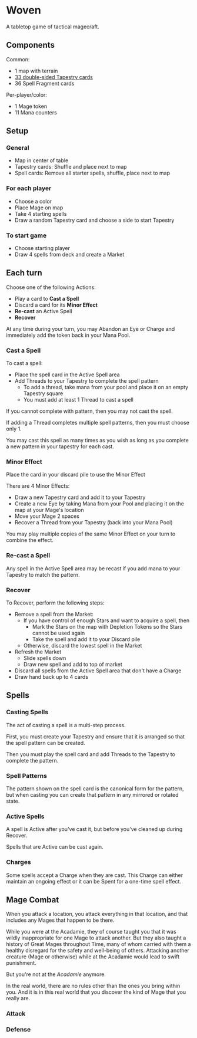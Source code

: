 # Woven

A tabletop game of tactical magecraft.

## Components

Common:

* 1 map with terrain
* [33 double-sided Tapestry cards](tapestry-cards-2sided.md)
* 36 Spell Fragment cards

Per-player/color:

* 1 Mage token
* 11 Mana counters

## Setup

### General

* Map in center of table
* Tapestry cards: Shuffle and place next to map
* Spell cards: Remove all starter spells, shuffle, place next to map

### For each player

* Choose a color
* Place Mage on map
* Take 4 starting spells
* Draw a random Tapestry card and choose a side to start Tapestry

### To start game

* Choose starting player
* Draw 4 spells from deck and create a Market

## Each turn

Choose one of the following Actions:

* Play a card to **Cast a Spell**
* Discard a card for its **Minor Effect**
* **Re-cast** an Active Spell
* **Recover**

At any time during your turn, you may Abandon an Eye or Charge and immediately add
the token back in your Mana Pool.

### Cast a Spell

To cast a spell:

* Place the spell card in the Active Spell area
* Add Threads to your Tapestry to complete the spell pattern
    * To add a thread, take mana from your pool and place it on an empty Tapestry square
    * You must add at least 1 Thread to cast a spell

If you cannot complete with pattern, then you may not cast the spell.

If adding a Thread completes multiple spell patterns, then you must choose only 1.

You may cast this spell as many times as you wish
as long as you complete a new pattern in your tapestry for each cast.

### Minor Effect

Place the card in your discard pile to use the Minor Effect

There are 4 Minor Effects:

* Draw a new Tapestry card and add it to your Tapestry
* Create a new Eye by taking Mana from your Pool and placing it on the map at your Mage's location
* Move your Mage 2 spaces
* Recover a Thread from your Tapestry (back into your Mana Pool)

You may play multiple copies of the same Minor Effect on your turn to combine the effect.

### Re-cast a Spell

Any spell in the Active Spell area may be recast if you add mana
to your Tapestry to match the pattern.

### Recover

To Recover, perform the following steps:

* Remove a spell from the Market:
    * If you have control of enough Stars and want to acquire a spell, then
        * Mark the Stars on the map with Depletion Tokens so the Stars cannot be used again
        * Take the spell and add it to your Discard pile
    * Otherwise, discard the lowest spell in the Market
* Refresh the Market
    * Slide spells down
    * Draw new spell and add to top of market
* Discard all spells from the Active Spell area that don't have a Charge
* Draw hand back up to 4 cards



## Spells

### Casting Spells

The act of casting a spell is a multi-step process.

First, you must create your Tapestry and ensure that it is arranged so that the spell
pattern can be created.

Then you must play the spell card and add Threads to the Tapestry to complete the pattern.

### Spell Patterns

The pattern shown on the spell card is the canonical form for the pattern, but when casting
you can create that pattern in any mirrored or rotated state.

### Active Spells

A spell is Active after you've cast it, but before you've cleaned up during Recover.

Spells that are Active can be cast again.

### Charges

Some spells accept a Charge when they are cast. This Charge can either maintain an ongoing effect
or it can be Spent for a one-time spell effect.


## Mage Combat

When you attack a location, you attack everything in that location, and that includes any Mages
that happen to be there.

While you were at the Acadamie, they of course taught you that it was wildly inappropriate
for one Mage to attack another. But they also taught a history of Great Mages throughout Time,
many of whom carried with them a healthy disregard for the safety and well-being of others.
Attacking another creature (Mage or otherwise) while at the Acadamie would lead to swift punishment.

But you're not at the *Acadamie* anymore.

In the real world, there are no rules other than the ones you bring within you. And it is in this
real world that you discover the kind of Mage that you really are.


### Attack

### Defense

